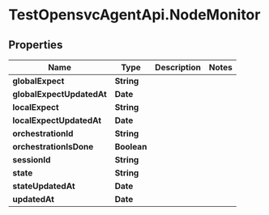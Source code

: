 # TestOpensvcAgentApi.NodeMonitor

## Properties

Name | Type | Description | Notes
------------ | ------------- | ------------- | -------------
**globalExpect** | **String** |  | 
**globalExpectUpdatedAt** | **Date** |  | 
**localExpect** | **String** |  | 
**localExpectUpdatedAt** | **Date** |  | 
**orchestrationId** | **String** |  | 
**orchestrationIsDone** | **Boolean** |  | 
**sessionId** | **String** |  | 
**state** | **String** |  | 
**stateUpdatedAt** | **Date** |  | 
**updatedAt** | **Date** |  | 


